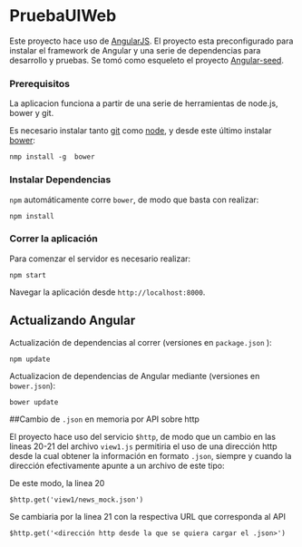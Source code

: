 # PruebaUIWeb

Este proyecto hace uso de [AngularJS](http://angularjs.org/). El proyecto esta preconfigurado para instalar el framework de Angular y una serie de dependencias para desarrollo y pruebas. Se tomó como esqueleto el proyecto [Angular-seed].

### Prerequisitos

La aplicacion funciona a partir de una serie de herramientas de node.js, bower y git.

Es necesario instalar tanto [git] como [node], y desde este último instalar [bower]:

```
nmp install -g  bower
```

### Instalar Dependencias

`npm` automáticamente corre `bower`, de modo que basta con realizar:

```
npm install
```

### Correr la aplicación

Para comenzar el servidor es necesario realizar:

```
npm start
```

Navegar la aplicación desde `http://localhost:8000`.

## Actualizando Angular

Actualización de dependencias al correr (versiones en `package.json` ):

```
npm update
```

Actualizacion de dependencias de Angular mediante (versiones en `bower.json`):

```
bower update
```
##Cambio de `.json` en memoria por API sobre http

El proyecto hace uso del servicio `$http`, de modo que un cambio en las lineas 20-21 del archivo `view1.js` permitiria el uso de una dirección http desde la cual obtener la información en formato `.json`, siempre y cuando la dirección efectivamente apunte a un archivo de este tipo:

De este modo, la linea 20
```
$http.get('view1/news_mock.json')
```
Se cambiaria por la linea 21 con la respectiva URL que corresponda al API
```
$http.get('<dirección http desde la que se quiera cargar el .json>')
```
[Angular-seed]: https://github.com/angular/angular-seed
[git]: http://git-scm.com/
[bower]: http://bower.io
[npm]: https://www.npmjs.org/
[node]: http://nodejs.org
[protractor]: https://github.com/angular/protractor
[jasmine]: http://jasmine.github.io
[karma]: http://karma-runner.github.io
[travis]: https://travis-ci.org/
[http-server]: https://github.com/nodeapps/http-server
[$http]:https://docs.angularjs.org/api/ng/service/$http#get
